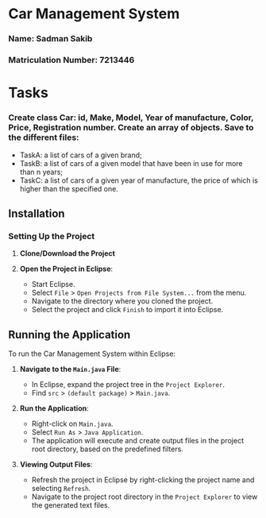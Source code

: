 # Car Management System
### Name: Sadman Sakib
### Matriculation Number: 7213446
# Tasks
### Create class Car: id, Make, Model, Year of manufacture, Color, Price, Registration number. Create an array of objects. Save to the different files:

- TaskA: a list of cars of a given brand;
- TaskB: a list of cars of a given model that have been in use for more than n years;
- TaskC: a list of cars of a given year of manufacture, the price of which is higher than the specified one.


## Installation

### Setting Up the Project

1. **Clone/Download the Project**


2. **Open the Project in Eclipse**:
   - Start Eclipse.
   - Select `File` > `Open Projects from File System...` from the menu.
   - Navigate to the directory where you cloned the project.
   - Select the project and click `Finish` to import it into Eclipse.

## Running the Application

To run the Car Management System within Eclipse:
1. **Navigate to the `Main.java` File**:
   - In Eclipse, expand the project tree in the `Project Explorer`.
   - Find `src` > `(default package)` > `Main.java`.
2. **Run the Application**:
   - Right-click on `Main.java`.
   - Select `Run As` > `Java Application`.
   - The application will execute and create output files in the project root directory, based on the predefined filters.

3. **Viewing Output Files**:
   - Refresh the project in Eclipse by right-clicking the project name and selecting `Refresh`.
   - Navigate to the project root directory in the `Project Explorer` to view the generated text files.
